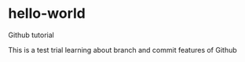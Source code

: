 # hello-world
Github tutorial

This is a test trial learning about branch and commit features of Github
